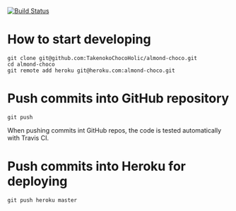 [![Build Status](https://secure.travis-ci.org/TakenokoChocoHolic/almond-choco.png?branch=master)](http://travis-ci.org/TakenokoChocoHolic/almond-choco)

# How to start developing
    git clone git@github.com:TakenokoChocoHolic/almond-choco.git
    cd almond-choco
    git remote add heroku git@heroku.com:almond-choco.git

# Push commits into GitHub repository
    git push
When pushing commits int GitHub repos, the code is tested automatically with Travis CI. 

# Push commits into Heroku for deploying
    git push heroku master
